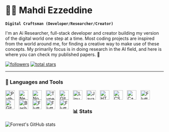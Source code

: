 # 🏄‍♂️ Mahdi Ezzeddine

**`Digital Craftsman (Developer/Researcher/Creator)`**

I'm an Ai Researcher, full-stack developer and creator building my version of the digital world one step at a time. Most coding projects are inspired from the world around me, for finding a creative way to make use of these concepts. My primarily focus is in doing research in the AI field, and here is where you can check my published papers. 🤞

   <p align="left">
      <a href="https://github.com/EzzMahdi?tab=followers">
         <img alt="followers" title="Follow me on Github" src="https://custom-icon-badges.demolab.com/github/followers/EzzMahdi?color=236ad3&labelColor=1155ba&style=for-the-badge&logo=person-add&label=Follow&logoColor=white"/></a>
      <a href="https://github.com/EzzMahdi?tab=repositories&sort=stargazers">
         <img alt="total stars" title="Total stars on GitHub" src="https://custom-icon-badges.demolab.com/github/stars/EzzMahdi?color=55960c&style=for-the-badge&labelColor=488207&logo=star"/></a>
   </p>

---

### 🧰 Languages and Tools

<img align="left" alt="Python" width="30px" style="padding-right:10px;" src="https://cdn.jsdelivr.net/gh/devicons/devicon/icons/python/python-plain.svg" />
<img align="left" alt="Next.js" width="30px" style="padding-right:10px;" src="https://cdn.jsdelivr.net/gh/devicons/devicon@latest/icons/nextjs/nextjs-original.svg"/>
<img align="left" alt="NodeJS" width="30px" style="padding-right:10px;" src="https://cdn.jsdelivr.net/gh/devicons/devicon/icons/nodejs/nodejs-original.svg" />
<img align="left" alt="TypeScript" width="30px" style="padding-right:10px;" src="https://cdn.jsdelivr.net/gh/devicons/devicon/icons/typescript/typescript-plain.svg" />
<img align="left" alt="Git" width="30px" style="padding-right:10px;" src="https://cdn.jsdelivr.net/gh/devicons/devicon/icons/git/git-original.svg" />
<img align="left" alt="Linux" width="30px" style="padding-right:10px;" src="https://cdn.jsdelivr.net/gh/devicons/devicon/icons/linux/linux-original.svg" />
<img align="left" alt="JavaScript" width="30px" style="padding-right:10px;" src="https://cdn.jsdelivr.net/gh/devicons/devicon/icons/javascript/javascript-plain.svg" />
<img align="left" alt="HTML" width="30px" style="padding-right:10px;" src="https://cdn.jsdelivr.net/gh/devicons/devicon/icons/html5/html5-plain.svg" />
<img align="left" alt="CSS" width="30px" style="padding-right:10px;" src="https://cdn.jsdelivr.net/gh/devicons/devicon/icons/css3/css3-plain.svg" />
<img align="left" alt="C++" width="30px" style="padding-right:10px;" src="https://cdn.jsdelivr.net/gh/devicons/devicon/icons/cplusplus/cplusplus-line.svg" />
<img align="left" alt="Flutter" width="30px" style="padding-right:10px;"  src="https://cdn.jsdelivr.net/gh/devicons/devicon@latest/icons/flutter/flutter-original.svg" />       
<img align="left" alt="GitHub" width="30px" style="padding-right:10px;" src="https://cdn.jsdelivr.net/gh/devicons/devicon/icons/github/github-original.svg" />
<img align="left" alt="Bash" width="30px" style="padding-right:10px;" src="https://cdn.jsdelivr.net/gh/devicons/devicon/icons/bash/bash-original.svg" />
<img align="left" alt="Flutter" width="30px" style="padding-right:10px;" src="https://cdn.jsdelivr.net/gh/devicons/devicon@latest/icons/amazonwebservices/amazonwebservices-original-wordmark.svg" />
<img align="left" alt="Flutter" width="30px" style="padding-right:10px;" src="https://cdn.jsdelivr.net/gh/devicons/devicon@latest/icons/arduino/arduino-original.svg" />
<img align="left" alt="Flutter" width="30px" style="padding-right:10px;" src="https://cdn.jsdelivr.net/gh/devicons/devicon@latest/icons/mysql/mysql-original-wordmark.svg" />

<br />


#

### 📊 Stats

![Forrest's GitHub stats](https://github-readme-stats.vercel.app/api?username=ezzmahdi&show_icons=true&theme=gruvbox)

<!-- ![GitHub Streak](https://streak-stats.demolab.com?user=EzzMahdi&theme=gruvbox&border_radius=4.5) -->

#
<!--
<details>
 <summary><h3>👨‍💻 Mahdi's Coding Journey</h3></summary>
Wandering through the vast world of coding, chasing every shiny new thing that caught my eye. Each language, each framework felt like an untold story waiting to be explored. But with every chapter I started, I found myself asking: What now? I was learning, but without a purpose, like gathering tools without knowing what I wanted to build.
That changed when I started working on real projects. One of my first was a Python automation script that saved hours of manual work. It wasn’t groundbreaking, but it was useful, and for the first time, I felt the power of coding to make life easier. Then I built a SaaS platform for managing emails, a project that taught me how to turn ideas into solutions people could actually use.
Later, I got into AI and machine learning. I worked on a project that used models to analyze patterns and make predictions. It was fascinating to see how data could teach machines to improve on their own.
Now, I’m ready to take everything I’ve learned—automation, SaaS, AI—and build something bigger. No more wandering. It’s time to create something that matters.
-->
[website]: https://ezzmahdi.github.io/Social-Media-Accounts/
[youtube]: https://youtube.com
